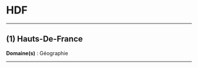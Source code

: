 # HDF

--------------------

## (1) Hauts-De-France

**Domaine(s)** : Géographie

--------------------